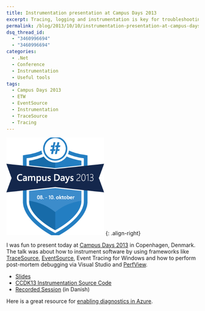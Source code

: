 ```yaml
---
title: Instrumentation presentation at Campus Days 2013
excerpt: Tracing, logging and instrumentation is key for troubleshooting and high level of observability of your code
permalink: /blog/2013/10/10/instrumentation-presentation-at-campus-days-2013/
dsq_thread_id:
  - "3460996694"
  - "3460996694"
categories:
  - .Net
  - Conference
  - Instrumentation
  - Useful tools
tags:
  - Campus Days 2013
  - ETW
  - EventSource
  - Instrumentation
  - TraceSource
  - Tracing
---
```

![Campus day logo](/wp-content/uploads/ccdk13_Logo.png)
{: .align-right}

I was fun to present today at [Campus Days 2013](http://www.campusdays.dk "Campus Days web site") in Copenhagen, Denmark. The talk was about how to instrument software by using frameworks like [TraceSource](http://msdn.microsoft.com/en-us/library/system.diagnostics.tracesource.aspx "TraceSource documentation on MSDN"), [EventSource](http://msdn.microsoft.com/en-us/library/system.diagnostics.tracing.eventsource.aspx "EventSource documentation on MSDN"), Event Tracing for Windows and how to perform post-mortem debugging via Visual Studio and [PerfView](http://www.microsoft.com/en-us/download/details.aspx?id=28567 "Download PerView").

* [Slides](http://www.slideshare.net/Lybecker/campus-days-2013-instrumentering "Instrumentation slides")
* [CCDK13 Instrumentation Source Code](/wp-content/uploads/CCDK13_Instrumentation_SourceDoe.zip)
* [Recorded Session](http://channel9.msdn.com/Events/Microsoft-Campus-Days/Microsoft-Campus-Days-2013/Logging-tracing-instrumentering-debugging-og-fejlfinding "Instrumentation session recording at Campus Days 2013 in Danish") (in Danish)

Here is a great resource for [enabling diagnostics in Azure](https://www.windowsazure.com/en-us/develop/net/common-tasks/diagnostics/ "Enabling Diagnostics in Windows Azure").
